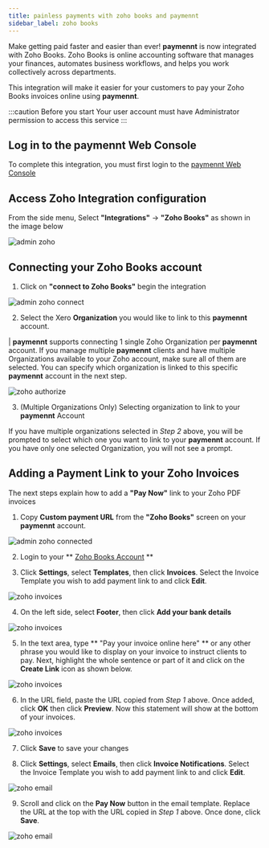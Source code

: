 ```yaml
---
title: painless payments with zoho books and paymennt
sidebar_label: zoho books
---
```


Make getting paid faster and easier than ever! **paymennt** is now integrated with Zoho Books. Zoho Books is online accounting software that manages your finances, automates business workflows, and helps you work collectively across departments.

This integration will make it easier for your customers to pay your Zoho Books invoices online using **paymennt**.

:::caution Before you start
Your user account must have Administrator permission to access this service
:::

## Log in to the paymennt Web Console

To complete this integration, you must first login to the [paymennt Web Console](/guides/account/desktop)

## Access Zoho Integration configuration

From the side menu, Select **"Integrations"** -> **"Zoho Books"** as shown in the image below

![admin zoho](/img/docs/integrate/3rd-party/zoho/admin.png)

## Connecting your Zoho Books account

1. Click on **"connect to Zoho Books"** begin the integration

![admin zoho connect](/img/docs/integrate/3rd-party/zoho/connect.png)

2. Select the Xero **Organization** you would like to link to this **paymennt** account.

| **paymennt** supports connecting 1 single Zoho Organization per **paymennt** account. If you manage multiple **paymennt** clients and have multiple Organizations available to your Zoho account, make sure all of them are selected. You can specify which organization is linked to this specific **paymennt** account in the next step.

![zoho authorize](/img/docs/integrate/3rd-party/zoho/authorize.png)

3. (Multiple Organizations Only) Selecting organization to link to your **paymennt** Account

If you have multiple organizations selected in _Step 2_ above, you will be prompted to select which one you want to link to your **paymennt** account. If you have only one selected Organization, you will not see a prompt.

## Adding a Payment Link to your Zoho Invoices

The next steps explain how to add a **"Pay Now"** link to your Zoho PDF invoices

1. Copy **Custom payment URL** from the **"Zoho Books"** screen on your **paymennt** account.

![admin zoho connected](/img/docs/integrate/3rd-party/zoho/connected.png)

2. Login to your ** [Zoho Books Account](https://accounts.zoho.com/signin?servicename=ZohoBooks) **

3. Click **Settings**, select **Templates**, then click **Invoices**. Select the Invoice Template you wish to add payment link to and click **Edit**.

![zoho invoices](/img/docs/integrate/3rd-party/zoho/invoice_1.png)

4. On the left side, select **Footer**, then click **Add your bank details**

![zoho invoices](/img/docs/integrate/3rd-party/zoho/invoice_2.png)

5. In the text area, type ** "Pay your invoice online here" ** or any other phrase you would like to display on your invoice to instruct clients to pay. Next, highlight the whole sentence or part of it and click on the **Create Link** icon as shown below.

![zoho invoices](/img/docs/integrate/3rd-party/zoho/invoice_3.png)

6. In the URL field, paste the URL copied from _Step 1_ above. Once added, click **OK** then click **Preview**. Now this statement will show at the bottom of your invoices.

![zoho invoices](/img/docs/integrate/3rd-party/zoho/invoice_4.png)

7. Click **Save** to save your changes

8. Click **Settings**, select **Emails**, then click **Invoice Notifications**. Select the Invoice Template you wish to add payment link to and click **Edit**.

![zoho email](/img/docs/integrate/3rd-party/zoho/email_1.png)

9. Scroll and click on the **Pay Now** button in the email template. Replace the URL at the top with the URL copied in _Step 1_ above. Once done, click **Save**.

![zoho email](/img/docs/integrate/3rd-party/zoho/email_2.png)
